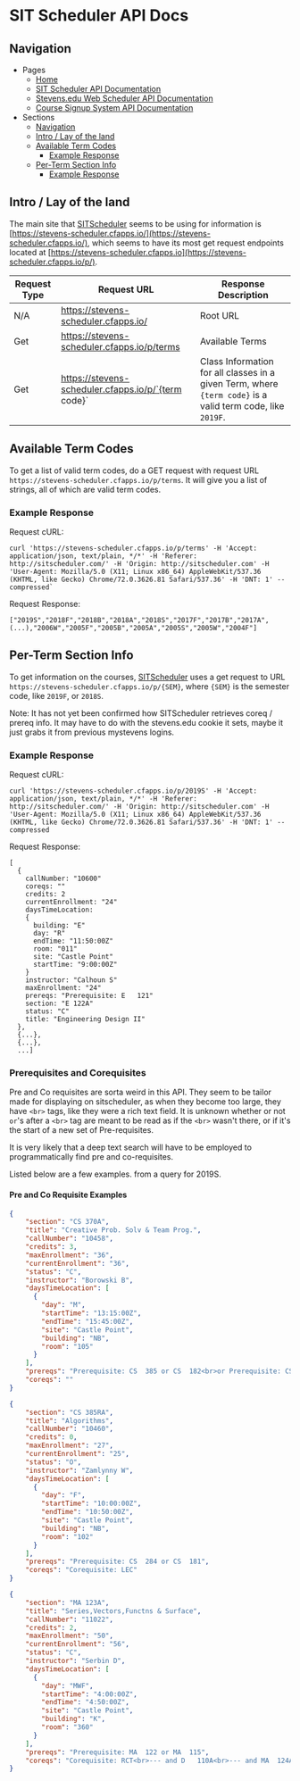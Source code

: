 # SIT Scheduler API Docs

## Navigation
- Pages
    - [Home](home.md)
    - [SIT Scheduler API Documentation](sitsched.md)
    - [Stevens.edu Web Scheduler API Documentation](stevens-scheduler.md)
    - [Course Signup System API Documentation](signup.md)
- Sections
	- [Navigation](#navigation)
	- [Intro / Lay of the land](#intro-lay-of-the-land)
	- [Available Term Codes](#available-term-codes)
		- [Example Response](#example-response)
	- [Per-Term Section Info](#per-term-section-info)
		- [Example Response](#example-response)

## Intro / Lay of the land
The main site that [SITScheduler](http://sitscheduler.com/) seems to be using for information is
[https://stevens-scheduler.cfapps.io/](https://stevens-scheduler.cfapps.io/), which seems to have
its most get request endpoints located at [https://stevens-scheduler.cfapps.io](https://stevens-scheduler.cfapps.io/p/).

| Request Type | Request URL | Response Description |
|--------------|-------------|----------------------|
| N/A | https://stevens-scheduler.cfapps.io/ | Root URL |
| Get | https://stevens-scheduler.cfapps.io/p/terms | Available Terms |
| Get | https://stevens-scheduler.cfapps.io/p/`{term code}` | Class Information for all classes in a given Term, where `{term code}` is a valid term code, like `2019F`. |

## Available Term Codes
To get a list of valid term codes, do a GET request with request URL `https://stevens-scheduler.cfapps.io/p/terms`. It will give you a list of strings, all of which are valid term codes.

### Example Response
Request cURL:
```
curl 'https://stevens-scheduler.cfapps.io/p/terms' -H 'Accept: application/json, text/plain, */*' -H 'Referer: http://sitscheduler.com/' -H 'Origin: http://sitscheduler.com' -H 'User-Agent: Mozilla/5.0 (X11; Linux x86_64) AppleWebKit/537.36 (KHTML, like Gecko) Chrome/72.0.3626.81 Safari/537.36' -H 'DNT: 1' --compressed`
```

Request Response:
```
["2019S","2018F","2018B","2018A","2018S","2017F","2017B","2017A", (...),"2006W","2005F","2005B","2005A","2005S","2005W","2004F"]
```

## Per-Term Section Info

To get information on the courses, [SITScheduler](http://sitscheduler.com/) uses
a get request to URL `https://stevens-scheduler.cfapps.io/p/{SEM}`, where `{SEM}`
is the semester code, like `2019F`, or `2018S`.

Note: It has not yet been confirmed how SITScheduler retrieves coreq / prereq info.
It may have to do with the stevens.edu cookie it sets, maybe it just grabs it from previous
mystevens logins.

### Example Response
Request cURL:

```
curl 'https://stevens-scheduler.cfapps.io/p/2019S' -H 'Accept: application/json, text/plain, */*' -H 'Referer: http://sitscheduler.com/' -H 'Origin: http://sitscheduler.com' -H 'User-Agent: Mozilla/5.0 (X11; Linux x86_64) AppleWebKit/537.36 (KHTML, like Gecko) Chrome/72.0.3626.81 Safari/537.36' -H 'DNT: 1' --compressed
```

Request Response:
```
[
  {
    callNumber: "10600"
    coreqs: ""
    credits: 2
    currentEnrollment: "24"
    daysTimeLocation:
    {
      building: "E"
      day: "R"
      endTime: "11:50:00Z"
      room: "011"
      site: "Castle Point"
      startTime: "9:00:00Z"
    }
    instructor: "Calhoun S"
    maxEnrollment: "24"
    prereqs: "Prerequisite: E   121"
    section: "E 122A"
    status: "C"
    title: "Engineering Design II"
  },
  {...},
  {...},
  ...]
```
### Prerequisites and Corequisites
Pre and Co requisites are sorta weird in this API. They seem to be tailor made for displaying on sitscheduler, as when they 
become too large, they have `<br>` tags, like they were a rich text field. It is unknown whether or not `or`'s after a `<br>` 
tag are meant to be read as if the `<br>` wasn't there, or if it's the start of a new set of Pre-requisites.

It is very likely that a deep text search will have to be employed to programmatically find pre and co-requisites.

Listed below are a few examples. from a query for 2019S.

#### Pre and Co Requisite Examples
```json
{
    "section": "CS 370A",
    "title": "Creative Prob. Solv & Team Prog.",
    "callNumber": "10458",
    "credits": 3,
    "maxEnrollment": "36",
    "currentEnrollment": "36",
    "status": "C",
    "instructor": "Borowski B",
    "daysTimeLocation": [
      {
        "day": "M",
        "startTime": "13:15:00Z",
        "endTime": "15:45:00Z",
        "site": "Castle Point",
        "building": "NB",
        "room": "105"
      }
    ],
    "prereqs": "Prerequisite: CS  385 or CS  182<br>or Prerequisite: CS  590 or CPE 590<br>or Prerequisite: CPE 385",
    "coreqs": ""
}
```
```json
{
    "section": "CS 385RA",
    "title": "Algorithms",
    "callNumber": "10460",
    "credits": 0,
    "maxEnrollment": "27",
    "currentEnrollment": "25",
    "status": "O",
    "instructor": "Zamlynny W",
    "daysTimeLocation": [
      {
        "day": "F",
        "startTime": "10:00:00Z",
        "endTime": "10:50:00Z",
        "site": "Castle Point",
        "building": "NB",
        "room": "102"
      }
    ],
    "prereqs": "Prerequisite: CS  284 or CS  181",
    "coreqs": "Corequisite: LEC"
}
```
```json
{
    "section": "MA 123A",
    "title": "Series,Vectors,Functns & Surface",
    "callNumber": "11022",
    "credits": 2,
    "maxEnrollment": "50",
    "currentEnrollment": "56",
    "status": "C",
    "instructor": "Serbin D",
    "daysTimeLocation": [
      {
        "day": "MWF",
        "startTime": "4:00:00Z",
        "endTime": "4:50:00Z",
        "site": "Castle Point",
        "building": "K",
        "room": "360"
      }
    ],
    "prereqs": "Prerequisite: MA  122 or MA  115",
    "coreqs": "Corequisite: RCT<br>--- and D   110A<br>--- and MA  124AA"
}
```
<!-- TODO: format all of this better for later -->
